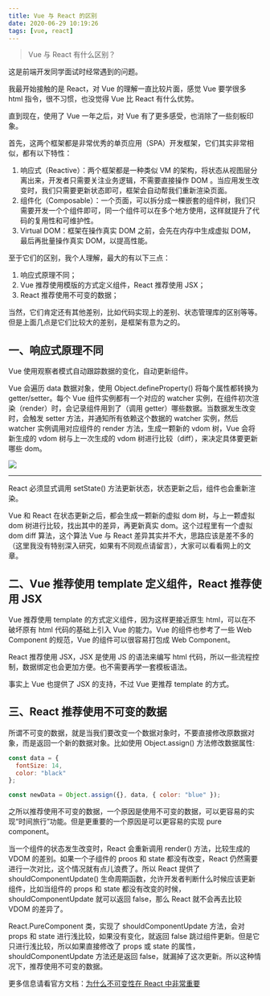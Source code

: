 ```yaml
---
title: Vue 与 React 的区别
date: 2020-06-29 10:19:26
tags: [vue, react]
---
```


> Vue 与 React 有什么区别？

这是前端开发同学面试时经常遇到的问题。

我最开始接触的是 React，对 Vue 的理解一直比较片面，感觉 Vue 要学很多 html 指令，很不习惯，也没觉得 Vue 比 React 有什么优势。

直到现在，使用了 Vue 一年之后，对 Vue 有了更多感受，也消除了一些刻板印象。

首先，这两个框架都是非常优秀的单页应用（SPA）开发框架，它们其实非常相似，都有以下特性：

1. 响应式（Reactive）：两个框架都是一种类似 VM 的架构，将状态从视图层分离出来，开发者只需要关注业务逻辑，不需要直接操作 DOM 。当应用发生改变时，我们只需要更新状态即可，框架会自动帮我们重新渲染页面。
2. 组件化（Composable）：一个页面，可以拆分成一棵嵌套的组件树，我们只需要开发一个个组件即可，同一个组件可以在多个地方使用，这样就提升了代码的复用性和可维护性。
3. Virtual DOM：框架在操作真实 DOM 之前，会先在内存中生成虚拟 DOM，最后再批量操作真实 DOM，以提高性能。

至于它们的区别，我个人理解，最大的有以下三点：
1. 响应式原理不同；
2. Vue 推荐使用模版的方式定义组件，React 推荐使用 JSX；
3. React 推荐使用不可变的数据；

当然，它们肯定还有其他差别，比如代码实现上的差别、状态管理库的区别等等。但是上面几点是它们比较大的差别，是框架有意为之的。

## 一、响应式原理不同

Vue 使用观察者模式自动跟踪数据的变化，自动更新组件。

Vue 会遍历 data 数据对象，使用 Object.defineProperty() 将每个属性都转换为 getter/setter。每个 Vue 组件实例都有一个对应的  watcher  实例，在组件初次渲染（render）时，会记录组件用到了（调用 getter）哪些数据。当数据发生改变时，会触发 setter 方法，并通知所有依赖这个数据的 watcher 实例，然后 watcher 实例调用对应组件的 render 方法，生成一颗新的 vdom 树，Vue 会将新生成的 vdom 树与上一次生成的 vdom 树进行比较（diff），来决定具体要更新哪些 dom。

![](https://p3-juejin.byteimg.com/tos-cn-i-k3u1fbpfcp/6af41181deba4e40b4dcd1667cce42fd~tplv-k3u1fbpfcp-zoom-1.image)

---

React 必须显式调用 setState() 方法更新状态，状态更新之后，组件也会重新渲染。

Vue 和 React 在状态更新之后，都会生成一颗新的虚拟 dom 树，与上一颗虚拟 dom 树进行比较，找出其中的差异，再更新真实 dom。这个过程里有一个虚拟 dom diff 算法，这个算法 Vue 与 React 差异其实并不大，思路应该是差不多的（这里我没有特别深入研究，如果有不同观点请留言），大家可以看看网上的文章。

## 二、Vue 推荐使用 template 定义组件，React 推荐使用 JSX

Vue 推荐使用 template 的方式定义组件，因为这样更接近原生 html，可以在不破坏原有 html 代码的基础上引入 Vue 的能力。Vue 的组件也参考了一些 Web Component 的规范，Vue 的组件可以很容易打包成 Web Component。

React 推荐使用 JSX，JSX 是使用 JS 的语法来编写 html 代码，所以一些流程控制，数据绑定也会更加方便。也不需要再学一套模板语法。

事实上 Vue 也提供了 JSX 的支持，不过 Vue 更推荐 template 的方式。

## 三、React 推荐使用不可变的数据

所谓不可变的数据，就是当我们要改变一个数据对象时，不要直接修改原数据对象，而是返回一个新的数据对象。比如使用 Object.assign() 方法修改数据属性:

```javascript
const data = {
  fontSize: 14,
  color: "black"
};

const newData = Object.assign({}, data, { color: "blue" });
```

之所以推荐使用不可变的数据，一个原因是使用不可变的数据，可以更容易的实现“时间旅行”功能。但是更重要的一个原因是可以更容易的实现 pure component。

当一个组件的状态发生改变时，React 会重新调用 render() 方法，比较生成的 VDOM 的差别。如果一个子组件的 proos 和 state 都没有改变，React 仍然需要进行一次对比，这个情况就有点儿浪费了。所以 React 提供了 shouldComponentUpdate() 生命周期函数，允许开发者判断什么时候应该更新组件，比如当组件的 props 和 state 都没有改变的时候，shouldComponentUpdate 就可以返回 false，那么 React 就不会再去比较 VDOM 的差异了。

React.PureComponent 类，实现了 shouldComponentUpdate 方法，会对 props 和 state 进行浅比较，如果没有变化，就返回 false 跳过组件更新。但是它只进行浅比较，所以如果直接修改了 props 或 state 的属性，shouldComponentUpdate 方法还是返回 false，就漏掉了这次更新。所以这种情况下，推荐使用不可变的数据。

更多信息请看官方文档：[为什么不可变性在 React 中非常重要](https://zh-hans.reactjs.org/tutorial/tutorial.html#why-immutability-is-important)
